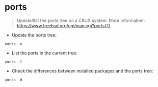 # ports

> Update/list the ports tree on a CRUX system.
> More information: <https://www.freebsd.org/cgi/man.cgi?ports(7)>.

- Update the ports tree:

`ports -u`

- List the ports in the current tree:

`ports -l`

- Check the differences between installed packages and the ports tree:

`ports -d`

